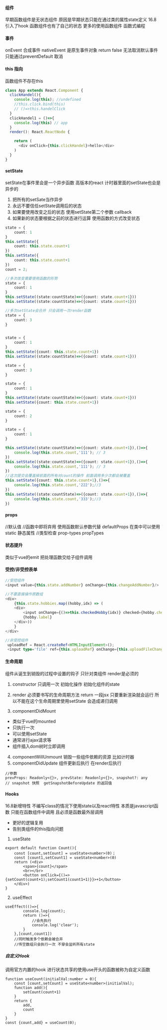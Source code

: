 #### 组件

早期函数组件是无状态组件
原因是早期状态只能在通过类的属性state定义
16.8 引入了hook 函数组件也有了自己的状态 更多的使用函数组件 
函数式编程
#### 事件
onEvent 
合成事件
nativeEvent 是原生事件对象
return false 无法取消默认事件
只能通过preventDefault 取消
#### this 指向 
函数组件不存在this
```ts
class App extends React.Component {
  clickHandel(){
    console.log(this); //undefined
    //this.click.bind(this)
    // ()=>this.handelClick
  }
  clickHandel1 = ()=>{
    console.log(this) // app
  }
  render(): React.ReactNode {

    return (
      <div onClick={this.clickHandel}>hello</div>
    )
  }
}
```
#### setState 
setState在事件里会是一个异步函数
高版本的react 计时器里面的setState也会是异步的
1. 把所有的setSate当作异步
2. 永远不要信任setState调用后的状态
3. 如果要使用改变之后的状态 使用setState第二个参数 callback
4. 如果新的状态要根据之前的状态进行运算 使用函数的方式改变状态
```ts
state = {
    count: 1
}
this.setState({
    count: this.state.count+1
})
this.setState({
    count: this.state.count+1
})
count = 2;

//多次改变需要使用函数的形势
state = {
    count: 1
}
this.setState((state:countState)=>({count: state.count+1}))
this.setState((state:countState)=>({count: state.count+1}))

//多次setState会合并 只会调用一次render函数
state = {
    count: 3
}


state = {
    count: 1
}
this.setState({count: this.state.count+1})
this.setState((state:countState)=>({count: state.count+1}))

state = {
    count: 3
}

state = {
    count: 1
}
this.setState((state:countState)=>({count: state.count+1}))
this.setState({count: this.state.count+1})

state = {
    count: 2
}

state = {
    count: 1
}

this.setState((state:countState)=>({count: state.count+1}),()=>{
    console.log(this.state.count,'111'); // 3
})
this.setState((state:countState)=>({count: state.count+1}),()=>{
    console.log(this.state.count,'111'); // 3
})
//这次提交会覆盖掉前面的所有对count的操作 前面调用多少次都会被覆盖
this.setState({count: this.state.count+1},()=>{
    console.log(this.state.count,'222');//3
})
this.setState((state:countState)=>({count: state.count+1}),()=>{
    console.log(this.state.count,'333');//3
})

```
#### props
//默认值
//函数中即将弃用 使用函数默认参数代替
defaultProps
在类中可以使用static 静态属性
//类型检查
prop-types
propTypes
#### 状态提升
类似于vue的emit
把处理函数交给子组件调用

#### 受控/非受控表单
```ts
//受控组件
<input value={this.state.addNumber} onChange={this.changeAddNumber}/>

//不要直接操作原数组
<div>
    {this.state.hobbies.map((hobby,idx) => (
    <div>
        <input onChange={()=>this.checkedHobby(idx)} checked={hobby.checked} type='checkbox' key={hobby.value}></input>
        {hobby.label}
    </div>))
    }
</div>

//非受控组件
 uploadRef = React.createRef<HTMLInputElement>();
 <input type='file' ref={this.uploadRef} onChange={this.uploadFileChange}></input>
```
#### 生命周期
组件从诞生到销毁的过程中设置的钩子
只针对类组件
render是必须的
1. constructor 
只调用一次
初始化操作  初始化组件的state 

2. render
必须要书写的生命周期方法
return 一段jsx
只要重新渲染就会运行
所以不能在这个生命周期里使用setState 会造成递归调用
3. componentDidMount 
 + 类似于vue的mounted
 + 只执行一次
 + 可以使用setState
 + 通常进行ajax请求等
 + 组件插入dom树时立即调用
4. componentWillUnmount 
  销毁一些组件依赖的资源 比如计时器
5. componentDidUpdate 
   组件更新后执行  在render后执行
```tsx
//参数
prevProps: Readonly<{}>, prevState: Readonly<{}>, snapshot?: any
// snapshot 快照  getSnapshotBeforeUpdate 的返回值
```
#### Hooks
16.8新增特性 不编写class的情况下使用state以及react特性
本质是javascript函数
只能在函数组件中调用 且必须是函数最外层调用
+ 更好的逻辑复用
+ 告别类组件的this指向问题
1. useState
```tsx
export default function Count(){
    const [count,setCount] = useState<number>(0)；
    const [count1,setCount1] = useState<number>(0)
    return (<div>
        <span>{count}</span>
        <br></br>
        <button onClick={()=>{setCount(count+1);setCount1(count1+1)}}>+1</button>
    </div>)
}
```
2. useEffect
```tsx
useEffect(()=>{
        console.log(count);
        return ()=>{
            //会先执行
            console.log('clear'); 
        }
    },[count,count1])
    //同时触发多个依赖会被合并
    //传空数组只会执行一次 不穿会监听所有state
```
##### 自定义Hook
调用官方内置的hook 进行状态共享的使用use开头的函数被称为自定义函数
```tsx
function useCount(initialVal:number = 0){
    const [count,setCount] = useState<number>(initialVal); 
    function add(){
        setCount(count+1)
    }
    return { 
        add,
        count
    }
}
const {count,add} = useCount(0); 
```
